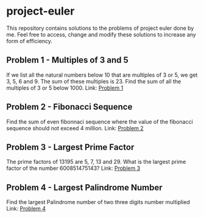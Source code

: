 # project-euler
This repository contains solutions to the problems of project euler done by me. Feel free to access, change and modify these solutions to increase any form of efficiency.

## Problem 1 - Multiples of 3 and 5
If we list all the natural numbers below 10 that are multiples of 3 or 5, we get 3, 5, 6 and 9. The sum of these multiples is 23. Find the sum of all the multiples of 3 or 5 below 1000.
Link: [Problem 1](https://projecteuler.net/problem=1)

## Problem 2 - Fibonacci Sequence 
Find the sum of even fibonnaci sequence  where the value of the fibonacci sequence should not exceed 4 million.
Link: [Problem 2](https://projecteuler.net/problem=2)

## Problem 3 - Largest Prime Factor
The prime factors of 13195 are 5, 7, 13 and 29. What is the largest prime factor of the number 600851475143?
Link: [Problem 3](https://projecteuler.net/problem=3)

## Problem 4 - Largest Palindrome Number
Find the largest Palindrome number of two three digits number multiplied
Link: [Problem 4](https://projecteuler.net/problem=4)
